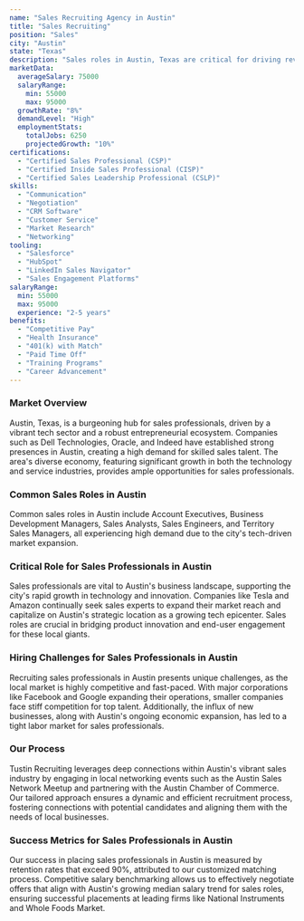 ```yaml
---
name: "Sales Recruiting Agency in Austin"
title: "Sales Recruiting"
position: "Sales"
city: "Austin"
state: "Texas"
description: "Sales roles in Austin, Texas are critical for driving revenue and expanding market presence for companies. These positions often involve building relationships, identifying new sales opportunities, and maintaining existing client accounts."
marketData:
  averageSalary: 75000
  salaryRange:
    min: 55000
    max: 95000
  growthRate: "8%"
  demandLevel: "High"
  employmentStats:
    totalJobs: 6250
    projectedGrowth: "10%"
certifications:
  - "Certified Sales Professional (CSP)"
  - "Certified Inside Sales Professional (CISP)"
  - "Certified Sales Leadership Professional (CSLP)"
skills:
  - "Communication"
  - "Negotiation"
  - "CRM Software"
  - "Customer Service"
  - "Market Research"
  - "Networking"
tooling:
  - "Salesforce"
  - "HubSpot"
  - "LinkedIn Sales Navigator"
  - "Sales Engagement Platforms"
salaryRange:
  min: 55000
  max: 95000
  experience: "2-5 years"
benefits:
  - "Competitive Pay"
  - "Health Insurance"
  - "401(k) with Match"
  - "Paid Time Off"
  - "Training Programs"
  - "Career Advancement"
---
```


### Market Overview
Austin, Texas, is a burgeoning hub for sales professionals, driven by a vibrant tech sector and a robust entrepreneurial ecosystem. Companies such as Dell Technologies, Oracle, and Indeed have established strong presences in Austin, creating a high demand for skilled sales talent. The area's diverse economy, featuring significant growth in both the technology and service industries, provides ample opportunities for sales professionals.
### Common Sales Roles in Austin
Common sales roles in Austin include Account Executives, Business Development Managers, Sales Analysts, Sales Engineers, and Territory Sales Managers, all experiencing high demand due to the city's tech-driven market expansion.

### Critical Role for Sales Professionals in Austin
Sales professionals are vital to Austin's business landscape, supporting the city's rapid growth in technology and innovation. Companies like Tesla and Amazon continually seek sales experts to expand their market reach and capitalize on Austin's strategic location as a growing tech epicenter. Sales roles are crucial in bridging product innovation and end-user engagement for these local giants.

### Hiring Challenges for Sales Professionals in Austin
Recruiting sales professionals in Austin presents unique challenges, as the local market is highly competitive and fast-paced. With major corporations like Facebook and Google expanding their operations, smaller companies face stiff competition for top talent. Additionally, the influx of new businesses, along with Austin's ongoing economic expansion, has led to a tight labor market for sales professionals.

### Our Process
Tustin Recruiting leverages deep connections within Austin's vibrant sales industry by engaging in local networking events such as the Austin Sales Network Meetup and partnering with the Austin Chamber of Commerce. Our tailored approach ensures a dynamic and efficient recruitment process, fostering connections with potential candidates and aligning them with the needs of local businesses.

### Success Metrics for Sales Professionals in Austin
Our success in placing sales professionals in Austin is measured by retention rates that exceed 90%, attributed to our customized matching process. Competitive salary benchmarking allows us to effectively negotiate offers that align with Austin's growing median salary trend for sales roles, ensuring successful placements at leading firms like National Instruments and Whole Foods Market.